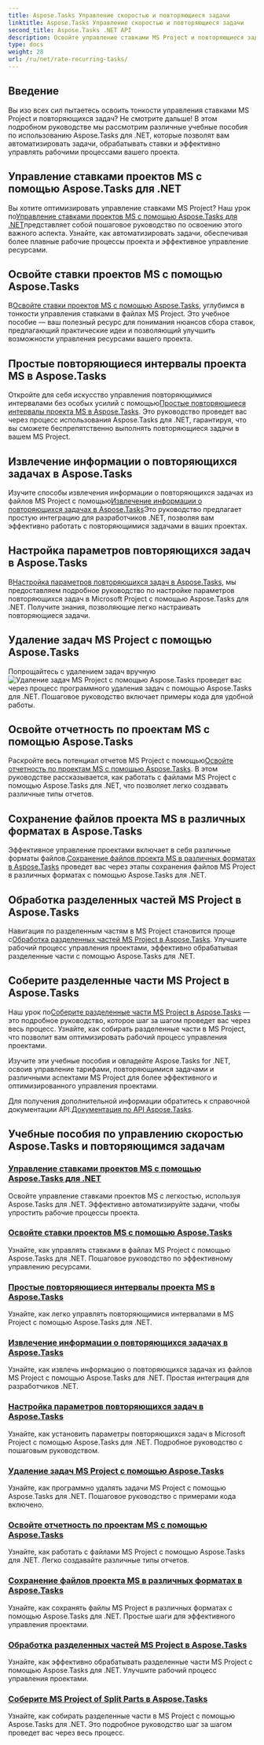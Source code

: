 ```yaml
---
title: Aspose.Tasks Управление скоростью и повторяющиеся задачи
linktitle: Aspose.Tasks Управление скоростью и повторяющиеся задачи
second_title: Aspose.Tasks .NET API
description: Освойте управление ставками MS Project и повторяющиеся задачи с помощью Aspose.Tasks .NET. Научитесь автоматизировать задачи, обрабатывать ставки и управлять разделением частей рабочих процессов проекта.
type: docs
weight: 28
url: /ru/net/rate-recurring-tasks/
---
```


## Введение

Вы изо всех сил пытаетесь освоить тонкости управления ставками MS Project и повторяющихся задач? Не смотрите дальше! В этом подробном руководстве мы рассмотрим различные учебные пособия по использованию Aspose.Tasks для .NET, которые позволят вам автоматизировать задачи, обрабатывать ставки и эффективно управлять рабочими процессами вашего проекта.

## Управление ставками проектов MS с помощью Aspose.Tasks для .NET
 Вы хотите оптимизировать управление ставками MS Project? Наш урок по[Управление ставками проектов MS с помощью Aspose.Tasks для .NET](./handling-rates/)представляет собой пошаговое руководство по освоению этого важного аспекта. Узнайте, как автоматизировать задачи, обеспечивая более плавные рабочие процессы проекта и эффективное управление ресурсами.

## Освойте ставки проектов MS с помощью Aspose.Tasks
 В[Освойте ставки проектов MS с помощью Aspose.Tasks](./rate-collection/), углубимся в тонкости управления ставками в файлах MS Project. Это учебное пособие — ваш полезный ресурс для понимания нюансов сбора ставок, предлагающий практические идеи и позволяющий улучшить возможности управления ресурсами вашего проекта.

## Простые повторяющиеся интервалы проекта MS в Aspose.Tasks
 Откройте для себя искусство управления повторяющимися интервалами без особых усилий с помощью[Простые повторяющиеся интервалы проекта MS в Aspose.Tasks](./recurring-intervals/). Это руководство проведет вас через процесс использования Aspose.Tasks для .NET, гарантируя, что вы сможете беспрепятственно выполнять повторяющиеся задачи в вашем MS Project.

## Извлечение информации о повторяющихся задачах в Aspose.Tasks
 Изучите способы извлечения информации о повторяющихся задачах из файлов MS Project с помощью[Извлечение информации о повторяющихся задачах в Aspose.Tasks](./recurring-task-information/)Это руководство предлагает простую интеграцию для разработчиков .NET, позволяя вам эффективно работать с повторяющимися задачами в ваших проектах.

## Настройка параметров повторяющихся задач в Aspose.Tasks
 В[Настройка параметров повторяющихся задач в Aspose.Tasks](./recurring-task-parameters/), мы предоставляем подробное руководство по настройке параметров повторяющихся задач в Microsoft Project с помощью Aspose.Tasks для .NET. Получите знания, позволяющие легко настраивать повторяющиеся задачи.

## Удаление задач MS Project с помощью Aspose.Tasks
 Попрощайтесь с удалением задач вручную![Удаление задач MS Project с помощью Aspose.Tasks](./removing-tasks/) проведет вас через процесс программного удаления задач с помощью Aspose.Tasks для .NET. Пошаговое руководство включает примеры кода для удобной работы.

## Освойте отчетность по проектам MS с помощью Aspose.Tasks
 Раскройте весь потенциал отчетов MS Project с помощью[Освойте отчетность по проектам MS с помощью Aspose.Tasks](./report-types/). В этом руководстве рассказывается, как работать с файлами MS Project с помощью Aspose.Tasks для .NET, что позволяет легко создавать различные типы отчетов.

## Сохранение файлов проекта MS в различных форматах в Aspose.Tasks
Эффективное управление проектами включает в себя различные форматы файлов.[Сохранение файлов проекта MS в различных форматах в Aspose.Tasks](./save-file-formats/) проведет вас через этапы сохранения файлов MS Project в различных форматах с помощью Aspose.Tasks для .NET.

## Обработка разделенных частей MS Project в Aspose.Tasks
 Навигация по разделенным частям в MS Project становится проще с[Обработка разделенных частей MS Project в Aspose.Tasks](./split-parts/). Улучшите рабочий процесс управления проектами, эффективно обрабатывая разделенные части с помощью Aspose.Tasks для .NET.

## Соберите разделенные части MS Project в Aspose.Tasks
 Наш урок по[Соберите разделенные части MS Project в Aspose.Tasks](./split-part-collection/) — это подробное руководство, которое шаг за шагом проведет вас через весь процесс. Узнайте, как собирать разделенные части в MS Project, что позволит вам оптимизировать рабочий процесс управления проектами.

Изучите эти учебные пособия и овладейте Aspose.Tasks for .NET, освоив управление тарифами, повторяющимися задачами и различными аспектами MS Project для более эффективного и оптимизированного управления проектами.

 Для получения дополнительной информации обратитесь к справочной документации API.[Документация по API Aspose.Tasks](https://reference.aspose.com/tasks/net/).

## Учебные пособия по управлению скоростью Aspose.Tasks и повторяющимся задачам
### [Управление ставками проектов MS с помощью Aspose.Tasks для .NET](./handling-rates/)
Освойте управление ставками проектов MS с легкостью, используя Aspose.Tasks для .NET. Эффективно автоматизируйте задачи, чтобы упростить рабочие процессы проекта.
### [Освойте ставки проектов MS с помощью Aspose.Tasks](./rate-collection/)
Узнайте, как управлять ставками в файлах MS Project с помощью Aspose.Tasks для .NET. Пошаговое руководство по эффективному управлению ресурсами.
### [Простые повторяющиеся интервалы проекта MS в Aspose.Tasks](./recurring-intervals/)
Узнайте, как легко управлять повторяющимися интервалами в MS Project с помощью Aspose.Tasks для .NET.
### [Извлечение информации о повторяющихся задачах в Aspose.Tasks](./recurring-task-information/)
Узнайте, как извлечь информацию о повторяющихся задачах из файлов MS Project с помощью Aspose.Tasks для .NET. Простая интеграция для разработчиков .NET.
### [Настройка параметров повторяющихся задач в Aspose.Tasks](./recurring-task-parameters/)
Узнайте, как установить параметры повторяющихся задач в Microsoft Project с помощью Aspose.Tasks для .NET. Подробное руководство с пошаговым руководством.
### [Удаление задач MS Project с помощью Aspose.Tasks](./removing-tasks/)
Узнайте, как программно удалять задачи MS Project с помощью Aspose.Tasks для .NET. Пошаговое руководство с примерами кода включено.
### [Освойте отчетность по проектам MS с помощью Aspose.Tasks](./report-types/)
Узнайте, как работать с файлами MS Project с помощью Aspose.Tasks для .NET. Легко создавайте различные типы отчетов.
### [Сохранение файлов проекта MS в различных форматах в Aspose.Tasks](./save-file-formats/)
Узнайте, как сохранять файлы MS Project в различных форматах с помощью Aspose.Tasks для .NET. Простые шаги для эффективного управления проектами.
### [Обработка разделенных частей MS Project в Aspose.Tasks](./split-parts/)
Узнайте, как эффективно обрабатывать разделенные части MS Project с помощью Aspose.Tasks для .NET. Улучшите рабочий процесс управления проектами.
### [Соберите MS Project of Split Parts в Aspose.Tasks](./split-part-collection/)
Узнайте, как собирать разделенные части в MS Project с помощью Aspose.Tasks для .NET. Это подробное руководство шаг за шагом проведет вас через весь процесс.